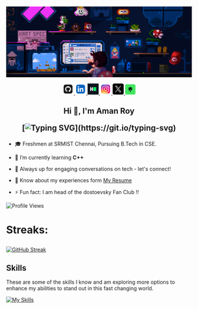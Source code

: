 <p align="center">
    <img src="mario.gif" alt="gif">
</p>

<p align="center">

<a href="https://github.com/AmanKRoy" target="_blank">
    <img src="./images/github.png" height="30px">
</a>
<a href="https://www.linkedin.com/in/amankroy/" target="_blank">
    <img src="./images/linkedin.png" height="30px">
</a>
<a href="https://www.hackerrank.com/profile/rohitkumar620200" target="_blank">
    <img src="./images/hackerRank.png" height="30px">
</a>
<a href="https://www.instagram.com/_aman.k.roy_/" target="_blank">
    <img src="./images/ig.png" height="30px">
</a>
<a href="https://twitter.com/Rk5108Kumar" target="_blank">
    <img src="./x.png" height="30px">
</a>
<a href="https://www.biodrop.io/RohitKumar-tech" target="_blank">
    <img src="./images/linktree.png" height="28px">
</a>

</p>


<h2 align="center">Hi 👋, I'm Aman Roy

[![Typing SVG](https://readme-typing-svg.herokuapp.com?font=Montserrat&color=%239333F7&vCenter=true&lines=Friendly+Neighbourhood;Flutter+Developer;)](https://git.io/typing-svg)

</h2>


<p>

    
</p> 

- 🎓 Freshmen at SRMIST Chennai, Pursuing B.Tech in CSE.

- 🌱 I’m currently learning **C++**

- 💬 Always up for engaging conversations on tech - let's connect!

- 📄 Know about my experiences form [My Resume](https://drive.google.com/file/d/13aGt6YEz7HTIpjVivP7sAbLaIk0m06hS/view?usp=sharing)

- ⚡ Fun fact: I am head of the dostoevsky Fan Club !!



![Profile Views](https://komarev.com/ghpvc/?username=AmanKRoy)

<h1> Streaks:
<p></p>
</h1>

[![GitHub Streak](https://streak-stats.demolab.com?user=AmanKRoy&theme=dark&border_radius=9)](https://git.io/streak-stats)

## Skills

These are some of the skills I know and am exploring more options to enhance my abilities to stand out in this fast changing world.

[![My Skills](https://skillicons.dev/icons?i=python,dart,c,flutter,firebase&theme=light)](https://skillicons.dev)
